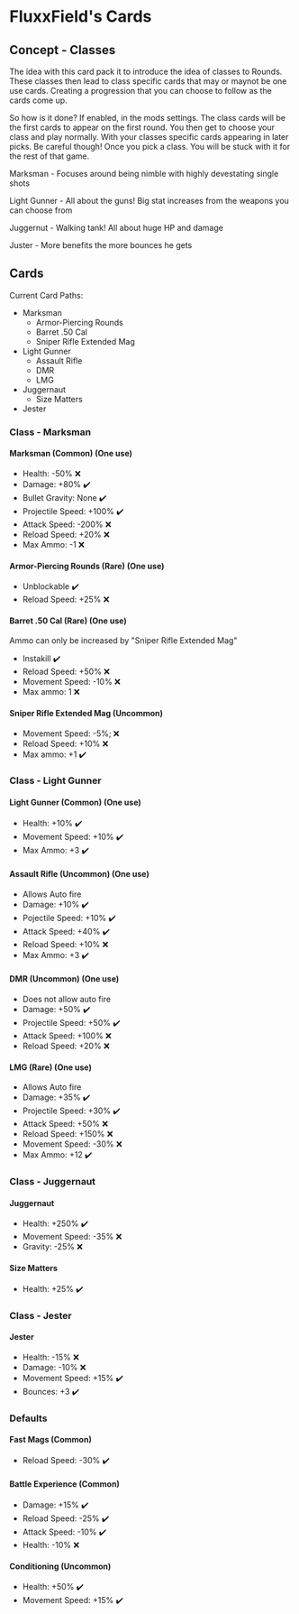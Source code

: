 # FluxxField's Cards

## Concept - Classes
The idea with this card pack it to introduce the idea of classes to Rounds. These classes then lead to class specific cards that may or maynot be one use cards. Creating a progression that you can choose to follow as the cards come up.

So how is it done? If enabled, in the mods settings. The class cards will be the first cards to appear on the first round. You then get to choose your class and play normally. With your classes specific cards appearing in later picks. Be careful though! Once you pick a class. You will be stuck with it for the rest of that game.

Marksman - Focuses around being nimble with highly devestating single shots

Light Gunner - All about the guns! Big stat increases from the weapons you can choose from

Juggernut - Walking tank! All about huge HP and damage

Juster - More benefits the more bounces he gets

## Cards
Current Card Paths:
- Marksman
  - Armor-Piercing Rounds
  - Barret .50 Cal
  - Sniper Rifle Extended Mag
- Light Gunner
  - Assault Rifle
  - DMR
  - LMG
- Juggernaut
  - Size Matters
- Jester

### Class - Marksman
#### Marksman (Common) (One use)
- Health:           -50%  ❌
- Damage:           +80%  ✔️
- Bullet Gravity:   None  ✔️
- Projectile Speed: +100% ✔️
- Attack Speed:     -200% ❌
- Reload Speed:     +20%  ❌
- Max Ammo:         -1    ❌

#### Armor-Piercing Rounds (Rare) (One use)
- Unblockable        ✔️
- Reload Speed: +25% ❌

#### Barret .50 Cal (Rare) (One use)
Ammo can only be increased by "Sniper Rifle Extended Mag"
- Instakill            ✔️
- Reload Speed:   +50% ❌
- Movement Speed: -10% ❌
- Max ammo:     1      ❌
 
#### Sniper Rifle Extended Mag (Uncommon)
- Movement Speed: -5%; ❌
- Reload Speed:   +10% ❌
- Max ammo:       +1   ✔️

### Class - Light Gunner
#### Light Gunner (Common) (One use)
- Health:         +10% ✔️
- Movement Speed: +10% ✔️
- Max Ammo:       +3   ✔️

#### Assault Rifle (Uncommon) (One use)
- Allows Auto fire
- Damage:          +10% ✔️
- Pojectile Speed: +10% ✔️
- Attack Speed:    +40% ✔️
- Reload Speed:    +10% ❌
- Max Ammo:        +3   ✔️

#### DMR (Uncommon) (One use)
- Does not allow auto fire
- Damage:           +50%  ✔️
- Projectile Speed: +50%  ✔️
- Attack Speed:     +100% ❌
- Reload Speed:     +20%  ❌

#### LMG (Rare) (One use)
- Allows Auto fire
- Damage:           +35%  ✔️
- Projectile Speed: +30%  ✔️
- Attack Speed:     +50%  ❌
- Reload Speed:     +150% ❌
- Movement Speed:   -30%  ❌
- Max Ammo:         +12   ✔️

### Class - Juggernaut
#### Juggernaut
- Health:         +250% ✔️
- Movement Speed: -35%  ❌
- Gravity:        -25%  ❌

#### Size Matters
- Health:         +25% ✔️

### Class - Jester
#### Jester
- Health:         -15% ❌
- Damage:         -10% ❌
- Movement Speed: +15% ✔️
- Bounces:        +3   ✔️

### Defaults
#### Fast Mags (Common)
- Reload Speed: -30% ✔️

#### Battle Experience (Common)
- Damage:       +15% ✔️
- Reload Speed: -25% ✔️
- Attack Speed: -10% ✔️
- Health:       -10% ❌

#### Conditioning (Uncommon)
- Health:         +50% ✔️
- Movement Speed: +15% ✔️
